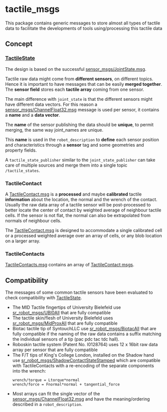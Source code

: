 # tactile_msgs

This package contains generic messages to store almost all types of tactile data
to facilitate the developments of tools using/processing this tactile data


## Concept

### [TactileState](msg/TactileState.msg)

The design is based on the successful [sensor_msgs/JointState.msg](https://github.com/ros/common_msgs/blob/jade-devel/sensor_msgs/msg/JointState.msg).

Tactile raw data might come from **different sensors**, on different topics.
Hence it is important to have messages that can be easily **merged together**.
The **sensor field** stores each **tactile array** coming from one sensor.

The main difference with `joint_state` is that the different sensors might have different data vectors. For this reason a [sensor_msgs/ChannelFloat32.msg](https://github.com/ros/common_msgs/blob/jade-devel/sensor_msgs/msg/ChannelFloat32.msg) message is used per sensor, it contains a **name** and a **data vector**.

The **name** of the sensor publishing the data should be **unique**, to permit merging, the same way joint_names are unique.

This **name** is used in the `robot_description` to **define** each sensor position and characteristics through a **sensor** tag and some geometries and property fields.

A `tactile_state_publisher` similar to the `joint_state_publisher` can take care of multiple sources and merge them into a single topic `/tactile_states`.


### TactileContact

A [TactileContact.msg](msg/TactileContact.msg) is a **processed** and maybe **calibrated** tactile **information** about the location, the normal and the wrench of the contact.
Usually the raw data array of a tactile sensor will be post-processed to better locate the center of contact by weighted average of neighbour tactile cells.
If the sensor is not flat, the normal can also be extrapolated from normals of neighbour cells.

The [TactileContact.msg](msg/TactileContact.msg) is designed to accommodate a single calibrated cell
or a processed weighted average over an array of cells, or any blob location on a larger array.

### TactileContacts

[TactileContacts.msg](msg/TactileContacts.msg) contains an array of [TactileContact msgs](msg/TactileContact.msg).

## Compatibility

The messages of some common tactile sensors have been evaluated to check compatibility with [TactileState](msg/TactileState.msg).

* The MID Tactile fingertips of University Bielefeld use [sr_robot_msgs/UBI0All](https://github.com/shadow-robot/sr_common/tree/indigo-devel/sr_robot_msgs/msg/UBI0All.msg) that are fully compatible
* The tactile skin/flesh of University Bielefeld uses [sr_robot_msgs/MidProxAll](https://github.com/shadow-robot/sr_common/tree/indigo-devel/sr_robot_msgs/msg/MidProxDataAll.msg) that are fully compatible
* Biotac tactile tip of SyntouchLLC use [sr_robot_msgs/BiotacAll](https://github.com/shadow-robot/sr_common/tree/indigo-devel/sr_robot_msgs/msg/BiotacAll.msg) that are fully compatible if the naming of the raw data contains a suffix matching the individual sensors of a tip (pac pdc tac tdc hall).
* Roboskin tactile system (Patent No. I0128764) uses 12 x 16bit raw data array per sensor that are fully compatible
* The F/T tips of King's College London, installed on the Shadow hand use [sr_robot_msgs/ShadowContactStateStamped](https://github.com/shadow-robot/sr_common/tree/indigo-devel/sr_robot_msgs/msg/ShadowContactStateStamped.msg) which are compatible with TactileContacts with a re-encoding of the separate components into the wrench:
  ```
  wrench/torque = Ltorque*normal
  wrench/force = Fnormal*normal + tangential_force
  ```
* Most arrays can fit the single vector of the [sensor_msgs/ChannelFloat32.msg](https://github.com/ros/common_msgs/blob/jade-devel/sensor_msgs/msg/ChannelFloat32.msg) and have the meaning/ordering described in a `robot_description`.
